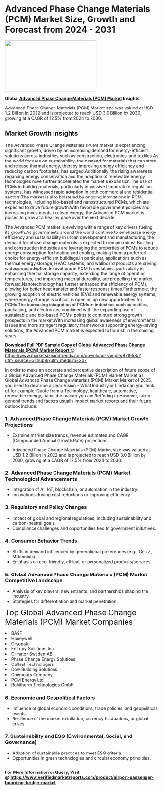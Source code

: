 <H1>Advanced Phase Change Materials (PCM) Market Size, Growth and Forecast from 2024 - 2031</H1><img class="aligncenter size-medium wp-image-584254" src="https://thirdeyenews.in/wp-content/uploads/2024/09/Global-Market-Research-300x168.jpeg" alt="" width="300" height="168" /><p><strong>Global&nbsp;<a href="https://www.marketsizeandtrends.com/download-sample/871958/?utm_source=Github8j?utm_medium=207">Advanced Phase Change Materials (PCM) Market</a> Insights</strong></p><p>Advanced Phase Change Materials (PCM) Market size was valued at USD 1.2 Billion in 2022 and is projected to reach USD 3.0 Billion by 2030, growing at a CAGR of 12.5% from 2024 to 2030.</p><p><h2>Market Growth Insights</h2> <p>The Advanced Phase Change Materials (PCM) market is experiencing significant growth, driven by an increasing demand for energy-efficient solutions across industries such as construction, electronics, and textiles.As the world focuses on sustainability, the demand for materials that can store and release thermal energy, thereby improving energy efficiency and reducing carbon footprints, has surged.Additionally, the rising awareness regarding energy conservation and the adoption of renewable energy technologies have further accelerated the market's expansion.The use of PCMs in building materials, particularly in passive temperature regulation systems, has witnessed rapid adoption in both commercial and residential sectors.The market is also bolstered by ongoing innovations in PCM technologies, including bio-based and nanostructured PCMs, which are expected to drive future growth.With favorable government policies and increasing investments in clean energy, the Advanced PCM market is poised to grow at a healthy pace over the next decade.<a href="#" class="download-sample"></a></p> <p>The Advanced PCM market is evolving with a range of key drivers fueling its growth.As governments around the world continue to emphasize energy efficiency and sustainability in urban development and manufacturing, the demand for phase change materials is expected to remain robust.Building and construction industries are leveraging the properties of PCMs to reduce energy consumption for heating and cooling, making them a preferred choice for energy-efficient buildings.In particular, applications such as thermal energy storage, HVAC systems, and wallboard products are driving widespread adoption.Innovations in PCM formulations, particularly in enhancing thermal storage capacity, extending the range of operating temperatures, and improving material durability, are propelling the market forward.Nanotechnology has further enhanced the efficiency of PCMs, allowing for better heat transfer and faster response times.Furthermore, the growing adoption of electric vehicles (EVs) and renewable energy systems, where energy storage is critical, is opening up new opportunities for PCMs.The increasing integration of PCMs in industries such as textiles, packaging, and electronics, combined with the expanding use of sustainable and bio-based PCMs, points to continued strong growth prospects in the market.With increasing global awareness of environmental issues and more stringent regulatory frameworks supporting energy-saving solutions, the Advanced PCM market is expected to flourish in the coming years.<a href="#" class="get-more"></p><p><span class=""><strong>Download Full PDF Sample Copy of Global Advanced Phase Change Materials (PCM) Market Report</strong> @ <a href="https://www.marketsizeandtrends.com/download-sample/871958/?utm_source=Github8j?utm_medium=207" target="_blank">https://www.marketsizeandtrends.com/download-sample/871958/?utm_source=Github8j?utm_medium=207</a></span></p><p>In order to make an accurate and perceptive description of future scope of a Global&nbsp;Advanced Phase Change Materials (PCM) Market Market as Global&nbsp;Advanced Phase Change Materials (PCM) Market Market of 2025, you need to describe a clear Vision &ndash; What Industry or Linda can you think of for example: Quote from a Technology, healthcare, automotive, renewable energy, name the market you are Reffering to.However, some general trends and factors usually impact market reports and their future outlook include:</p><h3>1.&nbsp;<strong>Advanced Phase Change Materials (PCM) Market Growth Projections</strong></h3><ul><li>Examine market size trends, revenue estimates and CAGR (Compounded Annual Growth Rate) projections.</li><li><p>Advanced Phase Change Materials (PCM) Market size was valued at USD 1.2 Billion in 2022 and is projected to reach USD 3.0 Billion by 2030, growing at a CAGR of 12.5% from 2024 to 2030.</p></li></ul><h3>2.&nbsp;<strong>Advanced Phase Change Materials (PCM) Market Technological Advancements</strong></h3><ul><li>Integration of AI, IoT, blockchain, or automation in the industry.</li><li>Innovations driving cost reductions or improving efficiency.</li></ul><h3>3.&nbsp;<strong>Regulatory and Policy Changes</strong></h3><ul><li>Impact of global and regional regulations, including sustainability and carbon-neutral goals.</li><li>Compliance challenges and opportunities tied to government initiatives.</li></ul><h3>4.&nbsp;<strong>Consumer Behavior Trends</strong></h3><ul><li>Shifts in demand influenced by generational preferences (e.g., Gen Z, Millennials).</li><li>Emphasis on eco-friendly, ethical, or personalized products/services.</li></ul><h3>5.&nbsp;<strong>Global Advanced Phase Change Materials (PCM) Market Competitive Landscape</strong></h3><ul><li>Analysis of key players, new entrants, and partnerships shaping the industry.</li><li>Strategies for differentiation and market penetration.</li></ul><p data-pm-slice="1 1 []"><span style="color: inherit; font-family: inherit; font-size: 25px;">Top Global Advanced Phase Change Materials (PCM) Market Companies</span></p><div class="" data-test-id=""><p><li>BASF</li><li> Honeywell</li><li> Cryopak</li><li> Entropy Solutions Inc.</li><li> Climator Sweden AB</li><li> Phase Change Energy Solutions</li><li> Outlast Technologies</li><li> Dow Building Solutions</li><li> Chemours Company</li><li> PCM Energy Ltd</li><li> Rubitherm Technologies GmbH</li></p></div><h3>6.&nbsp;<strong>Economic and Geopolitical Factors</strong></h3><ul><li>Influence of global economic conditions, trade policies, and geopolitical events.</li><li>Resilience of the market to inflation, currency fluctuations, or global crises.</li></ul><h3>7.&nbsp;<strong>Sustainability and ESG (Environmental, Social, and Governance)</strong></h3><ul><li>Adoption of sustainable practices to meet ESG criteria.</li><li>Opportunities in green technologies and circular economy principles.</li></ul><h2><strong style="font-size: 14px;">For More Information or Query, Visit @&nbsp;</strong><a style="background-color: #ffffff; font-size: 14px;" href="https://www.marketsizeandtrends.com/report/advanced-phase-change-materials-pcm-market/" target="_blank">https://www.verifiedmarketreports.com/product/airport-passenger-boarding-bridge-market</a></h2>